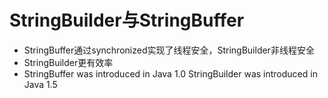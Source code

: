 # StringBuilder与StringBuffer
- StringBuffer通过synchronized实现了线程安全，StringBuilder非线程安全
- StringBuilder更有效率
- StringBuffer was introduced in Java 1.0	StringBuilder was introduced in Java 1.5

